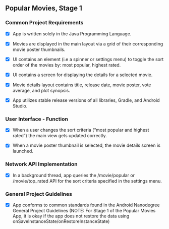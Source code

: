 ## Popular Movies, Stage 1

### Common Project Requirements

- [x] App is written solely in the Java Programming Language.

- [x] Movies are displayed in the main layout via a grid of their corresponding movie poster thumbnails.

- [x] UI contains an element (i.e a spinner or settings menu) to toggle the sort order of the movies by: most popular, highest rated.

- [x] UI contains a screen for displaying the details for a selected movie.

- [x] Movie details layout contains title, release date, movie poster, vote average, and plot synopsis.

- [x] App utilizes stable release versions of all libraries, Gradle, and Android Studio.

### User Interface - Function

- [x] When a user changes the sort criteria (“most popular and highest rated”) the main view gets updated correctly.

- [x] When a movie poster thumbnail is selected, the movie details screen is launched.

### Network API Implementation

- [x] In a background thread, app queries the /movie/popular or /movie/top_rated API for the sort criteria specified in the settings menu.

### General Project Guidelines

- [x] App conforms to common standards found in the Android Nanodegree General Project Guidelines (NOTE: For Stage 1 of the Popular Movies App, it is okay if the app does not restore the data using onSaveInstanceState/onRestoreInstanceState)
